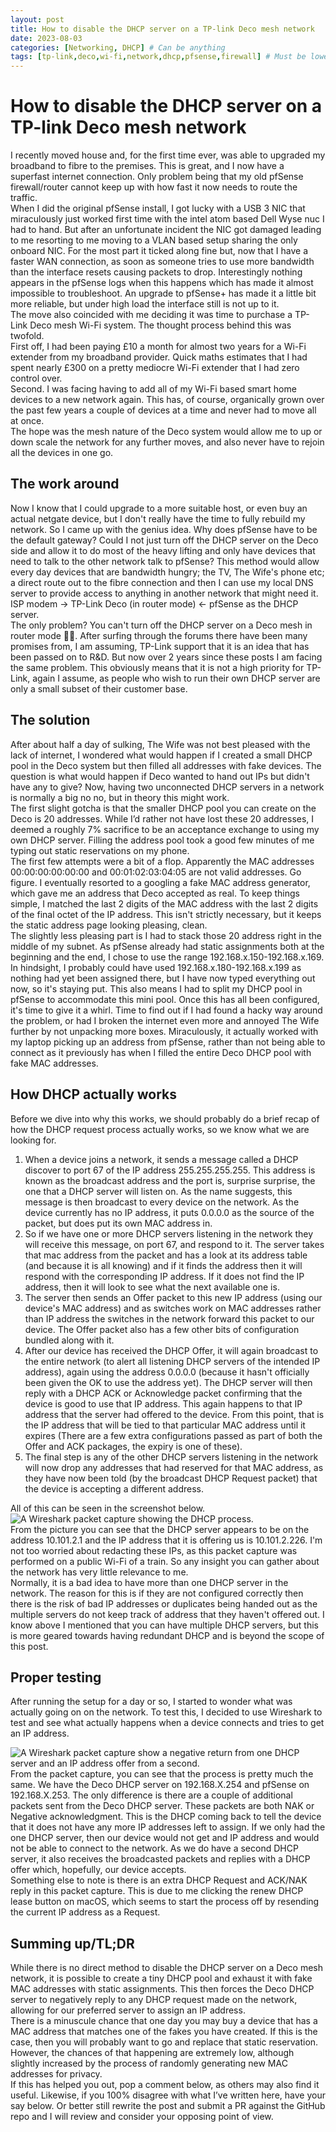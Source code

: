 ```yaml
---
layout: post
title: How to disable the DHCP server on a TP-link Deco mesh network
date: 2023-08-03
categories: [Networking, DHCP] # Can be anything
tags: [tp-link,deco,wi-fi,network,dhcp,pfsense,firewall] # Must be lowercase
---
```


# How to disable the DHCP server on a TP-link Deco mesh network   
I recently moved house and, for the first time ever, was able to upgraded my broadband to fibre to the premises. This is great, and I now have a superfast internet connection. Only problem being that my old pfSense firewall/router cannot keep up with how fast it now needs to route the traffic.   
When I did the original pfSense install, I got lucky with a USB 3 NIC that miraculously just worked first time with the intel atom based Dell Wyse nuc I had to hand. But after an unfortunate incident the NIC got damaged leading to me resorting to me moving to a VLAN based setup sharing the only onboard NIC. For the most part it ticked along fine but, now that I have a faster WAN connection, as soon as someone tries to use more bandwidth than the interface resets causing packets to drop. Interestingly nothing appears in the pfSense logs when this happens which has made it almost impossible to troubleshoot. An upgrade to pfSense+ has made it a little bit more reliable, but under high load the interface still is not up to it.   
The move also coincided with me deciding it was time to purchase a TP-Link Deco mesh Wi-Fi system. The thought process behind this was twofold.   
First off, I had been paying £10 a month for almost two years for a Wi-Fi extender from my broadband provider. Quick maths estimates that I had spent nearly £300 on a pretty mediocre Wi-Fi extender that I had zero control over.    
Second. I was facing having to add all of my Wi-Fi based smart home devices to a new network again. This has, of course, organically grown over the past few years a couple of devices at a time and never had to move all at once.   
The hope was the mesh nature of the Deco system would allow me to up or down scale the network for any further moves, and also never have to rejoin all the devices in one go.   
## The work around   
Now I know that I could upgrade to a more suitable host, or even buy an actual netgate device, but I don't really have the time to fully rebuild my network. So I came up with the genius idea. Why does pfSense have to be the default gateway? Could I not just turn off the DHCP server on the Deco side and allow it to do most of the heavy lifting and only have devices that need to talk to the other network talk to pfSense? This method would allow every day devices that are bandwidth hungry; the TV, The Wife's phone etc; a direct route out to the fibre connection and then I can use my local DNS server to provide access to anything in another network that might need it.   
ISP modem → TP-Link Deco (in router mode) ← pfSense as the DHCP server.   
The only problem? You can't turn off the DHCP server on a Deco mesh in router mode 🤦🏽. After surfing through the forums there have been many promises from, I am assuming, TP-Link support that it is an idea that has been passed on to R&D. But now over 2 years since these posts I am facing the same problem. This obviously means that it is not a high priority for TP-Link, again I assume, as people who wish to run their own DHCP server are only a small subset of their customer base.   
## The solution   
After about half a day of sulking, The Wife was not best pleased with the lack of internet, I wondered what would happen if I created a small DHCP pool in the Deco system but then filled all addresses with fake devices. The question is what would happen if Deco wanted to hand out IPs but didn't have any to give? Now, having two unconnected DHCP servers in a network is normally a big no no, but in theory this might work.   
The first slight gotcha is that the smaller DHCP pool you can create on the Deco is 20 addresses. While I’d rather not have lost these 20 addresses, I deemed a roughly 7% sacrifice to be an acceptance exchange to using my own DHCP server. Filling the address pool took a good few minutes of me typing out static reservations on my phone.   
The first few attempts were a bit of a flop. Apparently the MAC addresses 00:00:00:00:00:00 and 00:01:02:03:04:05 are not valid addresses. Go figure. I eventually resorted to a googling a fake MAC address generator, which gave me an address that Deco accepted as real. To keep things simple, I matched the last 2 digits of the MAC address with the last 2 digits of the final octet of the IP address. This isn't strictly necessary, but it keeps the static address page looking pleasing, clean.   
The slightly less pleasing part is I had to stack those 20 address right in the middle of my subnet. As pfSense already had static assignments both at the beginning and the end, I chose to use the range 192.168.x.150-192.168.x.169. In hindsight, I probably could have used 192.168.x.180-192.168.x.199 as nothing had yet been assigned there, but I have now typed everything out now, so it's staying put. This also means I had to split my DHCP pool in pfSense to accommodate this mini pool. Once this has all been configured, it's time to give it a whirl. Time to find out if I had found a hacky way around the problem, or had I broken the internet even more and annoyed The Wife further by not unpacking more boxes. Miraculously, it actually worked with my laptop picking up an address from pfSense, rather than not being able to connect as it previously has when I filled the entire Deco DHCP pool with fake MAC addresses.   
## How DHCP actually works   
Before we dive into why this works, we should probably do a brief recap of how the DHCP request process actually works, so we know what we are looking for.   
1.  When a device joins a network, it sends a message called a DHCP discover to port 67 of the IP address 255.255.255.255. This address is known as the broadcast address and the port is, surprise surprise, the one that a DHCP server will listen on. As the name suggests, this message is then broadcast to every device on the network. As the device currently has no IP address, it puts 0.0.0.0 as the source of the packet, but does put its own MAC address in.   
2.  So if we have one or more DHCP servers listening in the network they will receive this message, on port 67, and respond to it. The server takes that mac address from the packet and has a look at its address table (and because it is all knowing) and if it finds the address then it will respond with the corresponding IP address. If it does not find the IP address, then it will look to see what the next available one is.   
3. The server then sends an Offer packet to this new IP address (using our device's MAC address) and as switches work on MAC addresses rather than IP address the switches in the network forward this packet to our device. The Offer packet also has a few other bits of configuration bundled along with it.   
4. After our device has received the DHCP Offer, it will again broadcast to the entire network (to alert all listening DHCP servers of the intended IP address), again using the address 0.0.0.0 (because it hasn't officially been given the OK to use the address yet). The DHCP server will then reply with a DHCP ACK or Acknowledge packet confirming that the device is good to use that IP address. This again happens to that IP address that the server had offered to the device. From this point, that is the IP address that will be tied to that particular MAC address until it expires (There are a few extra configurations passed as part of both the Offer and ACK packages, the expiry is one of these).   
5. The final step is any of the other DHCP servers listening in the network will now drop any addresses that had reserved for that MAC address, as they have now been told (by the broadcast DHCP Request packet) that the device is accepting a different address.   
   
All of this can be seen in the screenshot below.   
![A Wireshark packet capture showing the DHCP process.](/media/posts/images/2023-08-05-tp-link-deco-dhcp/normal_dhcp_request.png)    
From the picture you can see that the DHCP server appears to be on the address 10.101.2.1 and the IP address that it is offering us is 10.101.2.226. I'm not too worried about redacting these IPs, as this packet capture was performed on a public Wi-Fi of a train. So any insight you can gather about the network has very little relevance to me.   
Normally, it is a bad idea to have more than one DHCP server in the network. The reason for this is if they are not configured correctly then there is the risk of bad IP addresses or duplicates being handed out as the multiple servers do not keep track of address that they haven't offered out. I know above I mentioned that you can have multiple DHCP servers, but this is more geared towards having redundant DHCP and is beyond the scope of this post.    
## **Proper testing**   
After running the setup for a day or so, I started to wonder what was actually going on on the network. To test this, I decided to use Wireshark to test and see what actually happens when a device connects and tries to get an IP address. 
   
![A Wireshark packet capture show a negative return from one DHCP server and an IP address offer from a second.](/media/posts/images/2023-08-05-tp-link-deco-dhcp/double_dhcp.png)    
From the packet capture, you can see that the process is pretty much the same. We have the Deco DHCP server on 192.168.X.254 and pfSense on 192.168.X.253. The only difference is there are a couple of additional packets sent from the Deco DHCP server. These packets are both NAK or Negative acknowledgment. This is the DHCP coming back to tell the device that it does not have any more IP addresses left to assign. If we only had the one DHCP server, then our device would not get and IP address and would not be able to connect to the network. As we do have a second DHCP server, it also receives the broadcasted packets and replies with a DHCP offer which, hopefully, our device accepts.   
Something else to note is there is an extra DHCP Request and ACK/NAK reply in this packet capture. This is due to me clicking the renew DHCP lease button on macOS, which seems to start the process off by resending the current IP address as a Request.   
## **Summing up/TL;DR**   
While there is no direct method to disable the DHCP server on a Deco mesh network, it is possible to create a tiny DHCP pool and exhaust it with fake MAC addresses with static assignments. This then forces the Deco DHCP server to negatively reply to any DHCP request made on the network, allowing for our preferred server to assign an IP address.   
There is a minuscule chance that one day you may buy a device that has a MAC address that matches one of the fakes you have created. If this is the case, then you will probably want to go and replace that static reservation. However, the chances of that happening are extremely low, although slightly increased by the process of randomly generating new MAC addresses for privacy.   
If this has helped you out, pop a comment below, as others may also find it useful. Likewise, if you 100% disagree with what I’ve written here, have your say below. Or better still rewrite the post and submit a PR against the GitHub repo and I will review and consider your opposing point of view.   
